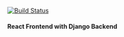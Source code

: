 [![Build Status](https://travis-ci.com/mrndhlovu/productivity-tracker.svg?branch=master)](https://travis-ci.com/mrndhlovu/productivity-tracker)

#### React Frontend with Django Backend

